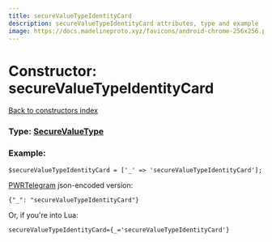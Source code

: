 ```yaml
---
title: secureValueTypeIdentityCard
description: secureValueTypeIdentityCard attributes, type and example
image: https://docs.madelineproto.xyz/favicons/android-chrome-256x256.png
---
```

# Constructor: secureValueTypeIdentityCard  
[Back to constructors index](index.md)






### Type: [SecureValueType](../types/SecureValueType.md)


### Example:

```
$secureValueTypeIdentityCard = ['_' => 'secureValueTypeIdentityCard'];
```  

[PWRTelegram](https://pwrtelegram.xyz) json-encoded version:

```
{"_": "secureValueTypeIdentityCard"}
```


Or, if you're into Lua:  


```
secureValueTypeIdentityCard={_='secureValueTypeIdentityCard'}

```


